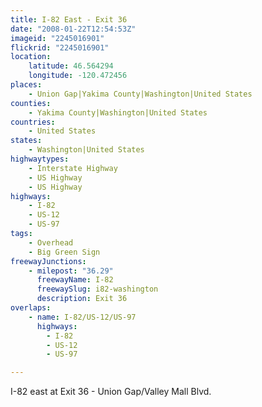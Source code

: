 ```yaml
---
title: I-82 East - Exit 36
date: "2008-01-22T12:54:53Z"
imageid: "2245016901"
flickrid: "2245016901"
location:
    latitude: 46.564294
    longitude: -120.472456
places:
    - Union Gap|Yakima County|Washington|United States
counties:
    - Yakima County|Washington|United States
countries:
    - United States
states:
    - Washington|United States
highwaytypes:
    - Interstate Highway
    - US Highway
    - US Highway
highways:
    - I-82
    - US-12
    - US-97
tags:
    - Overhead
    - Big Green Sign
freewayJunctions:
    - milepost: "36.29"
      freewayName: I-82
      freewaySlug: i82-washington
      description: Exit 36
overlaps:
    - name: I-82/US-12/US-97
      highways:
        - I-82
        - US-12
        - US-97

---
```

I-82 east at Exit 36 - Union Gap/Valley Mall Blvd.